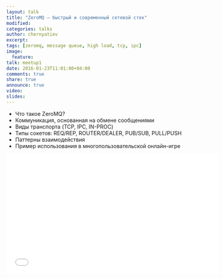 ```yaml
---
layout: talk
title: "ZeroMQ — быстрый и современный сетевой стек"
modified:
categories: talks
author: chernyatiev
excerpt:
tags: [zeromq, message queue, high load, tcp, ipc]
image:
  feature:
talk: meetup1
date: 2016-01-23T11:01:00+04:00
comments: true
share: true
announce: true
video:
slides: 
---
```


* Что такое ZeroMQ?
* Коммуникация, основанная на обмене сообщениями
* Виды транспорта (TCP, IPC, IN-PROC)
* Типы сокетов: REQ/REP, ROUTER/DEALER, PUB/SUB, PULL/PUSH
* Паттерны взаимодействия
* Пример использования в многопользовательской онлайн-игре

<iframe width="560" height="315" src="//www.youtube.com/embed/ZEW4ZZfWJpA" frameborder="0" allowfullscreen></iframe>
